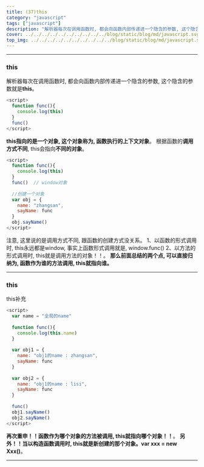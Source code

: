 ```yaml
---
title: (37)this
category: "javascript"
tags: ["javascript"]
description: "解析器每次在调用函数时, 都会向函数内部传递进一个隐含的参数, 这个隐含的参数就是this"
cover: ../../../../../../../../../../blog/static/blog/md/javascript.svg
top_img: ../../../../../../../../../../blog/static/blog/md/javascript.svg
---
```


***

### this


解析器每次在调用函数时, 都会向函数内部传递进一个隐含的参数, 这个隐含的参数就是**this**。

```js js
<script>
  function func(){
    console.log(this)
  }
  func() 
</script>
```

**this指向的是一个对象, 这个对象称为, 函数执行的上下文对象**。
根据函数的**调用方式不同**, this会指向**不同的对象**。

```js js
<script>
  function func(){
    console.log(this)
  }
  func()  // window对象
  
  //创建一个对象
  var obj = {
    name: "zhangsan",
    sayName: func
  }
  obj.sayName()
</script>
```


注意, 这里说的是调用方式不同, 跟函数的创建方式没关系。
1、以函数的形式调用时, this永远都是window, 事实上函数形式调用就是, window.func()
2、以方法的形式调用时, this就是调用方法的对象！！。
**那么前面总结的两个点, 可以直接归纳为, 函数作为谁的方法调用, this就指向谁。**

***

### this

this补充

```js js
<script>
  var name = "全局的name"
  
  function func(){
    console.log(this.name)
  }
  
  var obj1 = {
    name: "obj1的name : zhangsan",
    sayName: func
  }
  
  var obj2 = {
    name: "obj1的name : lisi",
    sayName: func
  }
  
  func()
  obj1.sayName() 
  obj2.sayName() 
</script>
```

**再次重申！！函数作为哪个对象的方法被调用, this就指向哪个对象！！**。
**另外！！当以构造函数调用时, this就是新创建的那个对象。var xxx = new Xxx()**。

***